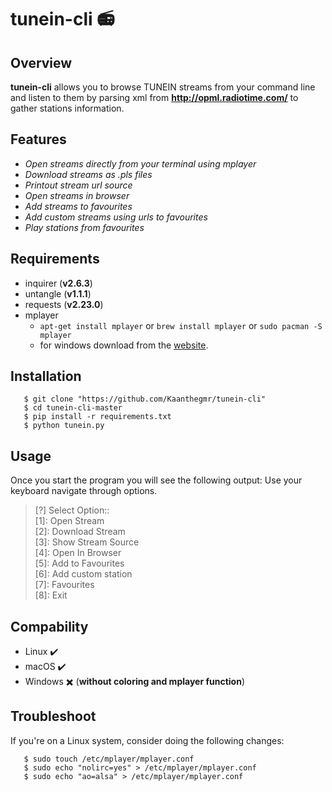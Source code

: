 # tunein-cli :radio:

## Overview
__tunein-cli__ allows you to browse TUNEIN streams from your command line and listen to them by parsing xml from **http://opml.radiotime.com/** to gather stations information.

## Features
- _Open streams directly from your terminal using mplayer_  
- _Download streams as .pls files_  
- _Printout stream url source_  
- _Open streams in browser_  
- _Add streams to favourites_  
- _Add custom streams using urls to favourites_  
- _Play stations from favourites_  

## Requirements
- inquirer (__v2.6.3__)
- untangle (__v1.1.1__)
- requests (__v2.23.0__)
- mplayer
  - ```apt-get install mplayer``` or ```brew install mplayer``` or ```sudo pacman -S mplayer```  
  - for windows download from the [website](https://oss.netfarm.it/mplayer/).

## Installation
```
   $ git clone "https://github.com/Kaanthegmr/tunein-cli"
   $ cd tunein-cli-master
   $ pip install -r requirements.txt
   $ python tunein.py
   ```
## Usage
Once you start the program you will see the following output:
Use your keyboard navigate through options.
>   [?] Select Option::  
>   [1]: Open Stream  
>   [2]: Download Stream  
>   [3]: Show Stream Source  
>   [4]: Open In Browser  
>   [5]: Add to Favourites  
>   [6]: Add custom station  
>   [7]: Favourites  
>   [8]: Exit  

## Compability
- Linux :heavy_check_mark:  
- macOS :heavy_check_mark:  
- Windows :heavy_multiplication_x: (**without coloring and mplayer function**)

## Troubleshoot
If you're on a Linux system, consider doing the following changes:
```
   $ sudo touch /etc/mplayer/mplayer.conf
   $ sudo echo "nolirc=yes" > /etc/mplayer/mplayer.conf
   $ sudo echo "ao=alsa" > /etc/mplayer/mplayer.conf
```

